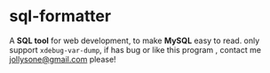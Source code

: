 # sql-formatter
A **SQL tool** for web development, to make **MySQL** easy to read. only support `xdebug-var-dump`, if has bug or like this program , contact me jollysone@gmail.com please!
